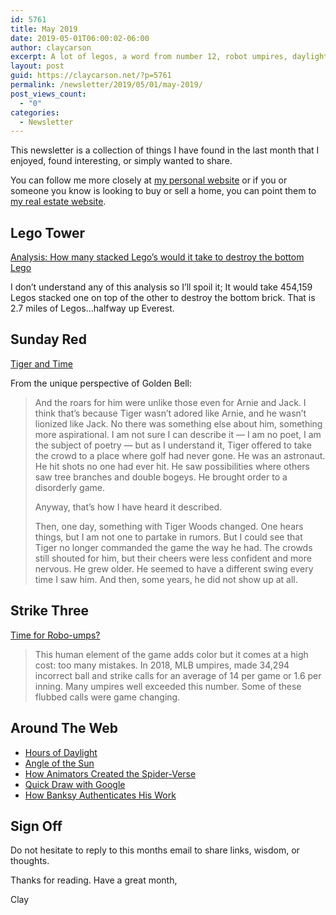 ```yaml
---
id: 5761
title: May 2019
date: 2019-05-01T06:00:02-06:00
author: claycarson
excerpt: A lot of legos, a word from number 12, robot umpires, daylight hours, sunshine, animating Into the Spider-Verse, Banksy authentication.
layout: post
guid: https://claycarson.net/?p=5761
permalink: /newsletter/2019/05/01/may-2019/
post_views_count:
  - "0"
categories:
  - Newsletter
---
```

<p>This newsletter is a collection of things I have found in the last month that I enjoyed, found interesting, or simply wanted to share.</p>
<p>You can follow me more closely at <a href="http://claycarson.net" title="Personal Website">my personal website</a> or if you or someone you know is looking to buy or sell a home, you can point them to <a href="http://claycarson.com" title="Business Website ">my real estate website</a>.</p>
<h2>Lego Tower</h2>
<p><a href="https://www.scribd.com/document/66096946/A-Redditor-s-Dilemma" title="Analysis: How many stacked Lego’s would it take to destroy the bottom Lego">Analysis: How many stacked Lego’s would it take to destroy the bottom Lego</a></p>
<p>I don’t understand any of this analysis so I’ll spoil it; It would take 454,159 Legos stacked one on top of the other to destroy the bottom brick. That is 2.7 miles of Legos...halfway up Everest.</p>
<h2>Sunday Red</h2>
<p><a href="https://joeposnanski.com/tiger-and-time/">Tiger and Time</a></p>
<p>From the unique perspective of Golden Bell:</p>
<blockquote>
<p>And the roars for him were unlike those even for Arnie and Jack. I think that’s because Tiger wasn’t adored like Arnie, and he wasn’t lionized like Jack. No there was something else about him, something more aspirational. I am not sure I can describe it — I am no poet, I am the subject of poetry — but as I understand it, Tiger offered to take the crowd to a place where golf had never gone. He was an astronaut. He hit shots no one had ever hit. He saw possibilities where others saw tree branches and double bogeys. He brought order to a disorderly game.</p>
<p>Anyway, that’s how I have heard it described.</p>
<p>Then, one day, something with Tiger Woods changed. One hears things, but I am not one to partake in rumors. But I could see that Tiger no longer commanded the game the way he had. The crowds still shouted for him, but their cheers were less confident and more nervous. He grew older. He seemed to have a different swing every time I saw him. And then, some years, he did not show up at all.</p>
</blockquote>
<h2>Strike Three</h2>
<p><a href="https://www.bu.edu/today/2019/mlb-umpires-strike-zone-accuracy/" title="Time for Robo-umps?">Time for Robo-umps?</a></p>
<blockquote>
<p>This human element of the game adds color but it comes at a high cost: too many mistakes. In 2018, MLB umpires, made 34,294 incorrect ball and strike calls for an average of 14 per game or 1.6 per inning. Many umpires well exceeded this number. Some of these flubbed calls were game changing.</p>
</blockquote>
<h2>Around The Web</h2>
<ul>
<li><a href="https://i.redd.it/09zt0whwl1q21.gif" title="Hours of Daylight">Hours of Daylight</a></li>
<li><a href="https://preview.redd.it/od94t7ohh9q21.gif?format=mp4&amp;s=9c4cccbf85fcc92a920cf12faf35c0713a071e1f" title="Angle of the Sun">Angle of the Sun</a></li>
<li><a href="https://www.youtube.com/watch?v=l-wUKu_V2Lk" title="How Animators Created the Spider-Verse">How Animators Created the Spider-Verse</a></li>
<li><a href="https://quickdraw.withgoogle.com" title="Quick Draw with Google">Quick Draw with Google</a></li>
<li><a href="https://reprage.com/post/how-banksy-authenticates-his-work" title="How Banksy Authenticates His Work">How Banksy Authenticates His Work</a></li>
</ul>
<h2>Sign Off</h2>
<p>Do not hesitate to reply to this months email to share links, wisdom, or thoughts.</p>
<p>Thanks for reading. Have a great month,</p>
<p>Clay</p>